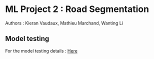 # ML Project 2 : Road Segmentation
Authors : Kieran Vaudaux, Mathieu Marchand, Wanting Li

## Model testing
For the model testing details : <a href="static_augmentation/">Here</a>